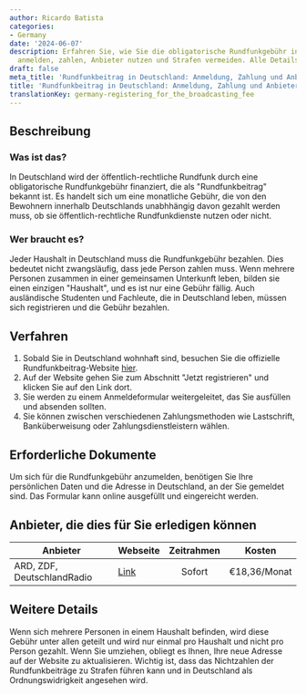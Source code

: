 ```yaml
---
author: Ricardo Batista
categories:
- Germany
date: '2024-06-07'
description: Erfahren Sie, wie Sie die obligatorische Rundfunkgebühr in Deutschland
  anmelden, zahlen, Anbieter nutzen und Strafen vermeiden. Alle Details hier!
draft: false
meta_title: 'Rundfunkbeitrag in Deutschland: Anmeldung, Zahlung und Anbieter'
title: 'Rundfunkbeitrag in Deutschland: Anmeldung, Zahlung und Anbieter'
translationKey: germany-registering_for_the_broadcasting_fee
---
```



## Beschreibung
### Was ist das?
In Deutschland wird der öffentlich-rechtliche Rundfunk durch eine obligatorische Rundfunkgebühr finanziert, die als "Rundfunkbeitrag" bekannt ist. Es handelt sich um eine monatliche Gebühr, die von den Bewohnern innerhalb Deutschlands unabhhängig davon gezahlt werden muss, ob sie öffentlich-rechtliche Rundfunkdienste nutzen oder nicht.

### Wer braucht es?
Jeder Haushalt in Deutschland muss die Rundfunkgebühr bezahlen. Dies bedeutet nicht zwangsläufig, dass jede Person zahlen muss. Wenn mehrere Personen zusammen in einer gemeinsamen Unterkunft leben, bilden sie einen einzigen "Haushalt", und es ist nur eine Gebühr fällig. Auch ausländische Studenten und Fachleute, die in Deutschland leben, müssen sich registrieren und die Gebühr bezahlen.

## Verfahren
1. Sobald Sie in Deutschland wohnhaft sind, besuchen Sie die offizielle Rundfunkbeitrag-Website [hier](https://www.rundfunkbeitrag.de/welcome/englisch/index_ger.html).
2. Auf der Website gehen Sie zum Abschnitt "Jetzt registrieren" und klicken Sie auf den Link dort.
3. Sie werden zu einem Anmeldeformular weitergeleitet, das Sie ausfüllen und absenden sollten.
4. Sie können zwischen verschiedenen Zahlungsmethoden wie Lastschrift, Banküberweisung oder Zahlungsdienstleistern wählen.

## Erforderliche Dokumente
Um sich für die Rundfunkgebühr anzumelden, benötigen Sie Ihre persönlichen Daten und die Adresse in Deutschland, an der Sie gemeldet sind. Das Formular kann online ausgefüllt und eingereicht werden.

## Anbieter, die dies für Sie erledigen können

| Anbieter       |     Webseite     |     Zeitrahmen    |       Kosten      |
| --------------- | --------------- |  :-------------: | :-------------: |
| ARD, ZDF, DeutschlandRadio      |  [Link](https://www.rundfunkbeitrag.de/welcome/englisch/index_ger.html)       |     Sofort      |       €18,36/Monat        |


## Weitere Details
Wenn sich mehrere Personen in einem Haushalt befinden, wird diese Gebühr unter allen geteilt und wird nur einmal pro Haushalt und nicht pro Person gezahlt. Wenn Sie umziehen, obliegt es Ihnen, Ihre neue Adresse auf der Website zu aktualisieren. Wichtig ist, dass das Nichtzahlen der Rundfunkbeiträge zu Strafen führen kann und in Deutschland als Ordnungswidrigkeit angesehen wird.